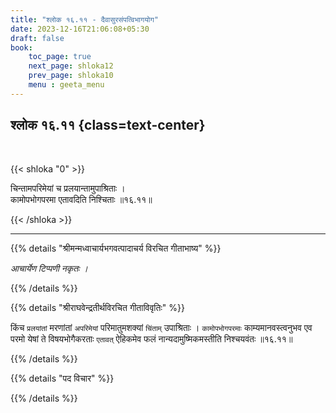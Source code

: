 ```yaml
---
title: "श्लोक १६.११ - दैवासुरसंपत्विभागयोग"
date: 2023-12-16T21:06:08+05:30
draft: false
book:
    toc_page: true
    next_page: shloka12
    prev_page: shloka10
    menu : geeta_menu
---
```




## श्लोक १६.११ {class=text-center}

<br/>

{{< shloka  "0"  >}}

चिन्तामपरिमेयां च प्रलयान्तामुपाश्रिताः ।  
कामोपभोगपरमा एतावदिति निश्चिताः ॥१६.११॥

{{< /shloka >}}

---


{{% details "श्रीमन्मध्वाचार्यभगवत्पादाचर्य विरचित  गीताभाष्य" %}}

*आचार्येण टिप्पणी नकृतः ।*

{{% /details %}}



{{% details "श्रीराघवेन्द्रतीर्थविरचित गीताविवृतिः" %}}

किंच `प्रलयांतां` मरणांतां `अपरिमेयां` 
परिमातुमशक्यां `चिंताम्` उपाश्रिताः ।
`कामोपभोगपरमाः` काम्यमानवस्त्वनुभव एव परमो
येषां ते विषयभोगैकरताः `एतावत्` ऐहिकमेव फलं 
नान्यदामुष्मिकमस्तीति निश्चयवंतः ॥१६.११॥

{{% /details %}}



{{% details "पद विचार" %}}


{{% /details %}}

